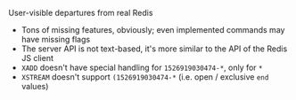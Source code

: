 User-visible departures from real Redis

- Tons of missing features, obviously; even implemented commands may have missing flags
- The server API is not text-based, it's more similar to the API of the Redis JS client
- `XADD` doesn't have special handling for `1526919030474-*`, only for `*`
- `XSTREAM` doesn't support `(1526919030474-*` (i.e. open / exclusive `end` values)
